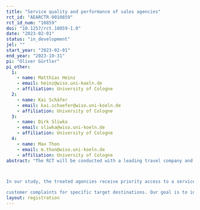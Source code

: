 ```yaml
---
title: "Service quality and performance of sales agencies"
rct_id: "AEARCTR-0010859"
rct_id_num: "10859"
doi: "10.1257/rct.10859-1.0"
date: "2023-02-01"
status: "in_development"
jel: ""
start_year: "2023-02-01"
end_year: "2023-10-31"
pi: "Oliver Gürtler"
pi_other:
  1:
    - name: Matthias Heinz
    - email: heinz@wiso.uni-koeln.de
    - affiliation: University of Cologne
  2:
    - name: Kai Schäfer
    - email: kai.schaefer@wiso.uni-koeln.de
    - affiliation: University of Cologne
  3:
    - name: Dirk Sliwka
    - email: sliwka@wiso.uni-koeln.de
    - affiliation: University of Cologne
  4:
    - name: Max Thon
    - email: m.thon@wiso.uni-koeln.de
    - affiliation: University of Cologne
abstract: "The RCT will be conducted with a leading travel company and tour operator in Germany. The firm sells its products online but also through a large number of mostly independently owned travel agencies. These travel agencies work together with several tour operators and the respective tour operators pay the agencies through commissions typically set once a year. Common commission payments are defined as percentages of sales.

In our study, the treated agencies receive priority access to a service hotline that they can consult in case of booking changes, inquiries, or 
customer complaints for specific target destinations. Our goal is to investigate whether higher service quality affects the selling behavior of the travel agents."
layout: registration
---
```


